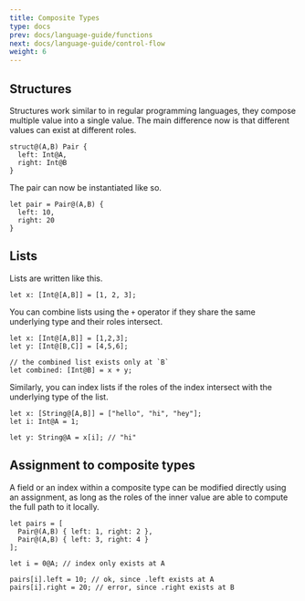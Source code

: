 ```yaml
---
title: Composite Types
type: docs
prev: docs/language-guide/functions
next: docs/language-guide/control-flow
weight: 6
---
```


## Structures

Structures work similar to in regular programming languages, they compose multiple value into a single value.
The main difference now is that different values can exist at different roles.

```tempo {filename=Tempo}
struct@(A,B) Pair {
  left: Int@A,
  right: Int@B
}
```

The pair can now be instantiated like so.

```tempo {filename=Tempo}
let pair = Pair@(A,B) {
  left: 10,
  right: 20
}
```

## Lists

Lists are written like this.

```tempo {filename=Tempo}
let x: [Int@[A,B]] = [1, 2, 3];
```

You can combine lists using the `+` operator if they share the same underlying type and their roles intersect.

```tempo {filename=Tempo}
let x: [Int@[A,B]] = [1,2,3];
let y: [Int@[B,C]] = [4,5,6];

// the combined list exists only at `B`
let combined: [Int@B] = x + y;
```

Similarly, you can index lists if the roles of the index intersect with the underlying type of the list.

```tempo {filename=Tempo}
let x: [String@[A,B]] = ["hello", "hi", "hey"];
let i: Int@A = 1;

let y: String@A = x[i]; // "hi"
```

## Assignment to composite types

A field or an index within a composite type can be modified directly using an assignment,
as long as the roles of the inner value are able to compute the full path to it locally.

```tempo {filename=Tempo}
let pairs = [
  Pair@(A,B) { left: 1, right: 2 },
  Pair@(A,B) { left: 3, right: 4 }
];

let i = 0@A; // index only exists at A

pairs[i].left = 10; // ok, since .left exists at A
pairs[i].right = 20; // error, since .right exists at B
```
